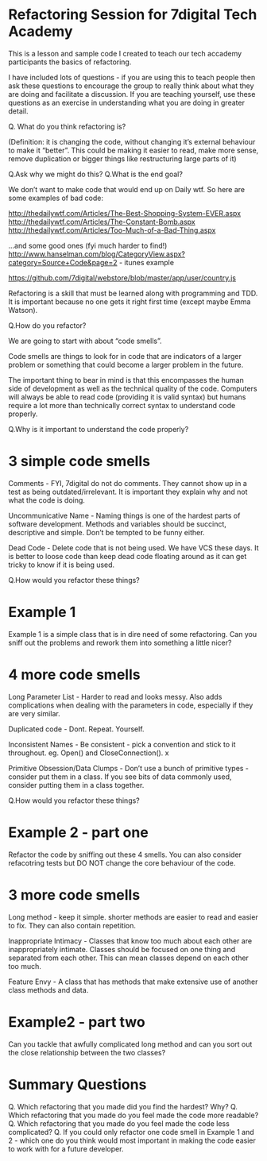 Refactoring Session for 7digital Tech Academy 
=============================================

This is a lesson and sample code I created to teach our tech accademy participants the basics of refactoring.

I have included lots of questions - if you are using this to teach people then ask these questions to encourage the group to really think about what they are doing and facilitate a discussion. If you are teaching yourself, use these questions as an exercise in understanding what you are doing in greater detail.


Q. What do you think refactoring is? 

(Definition: it is changing the code, without changing it’s external behaviour to make it “better”. This could be making it easier to read, make more sense, remove duplication or bigger things like restructuring large parts of it)

Q.Ask why we might do this? 
Q.What is the end goal?

We don’t want to make code that would end up on Daily wtf. So here are some examples of bad code:

http://thedailywtf.com/Articles/The-Best-Shopping-System-EVER.aspx
http://thedailywtf.com/Articles/The-Constant-Bomb.aspx
http://thedailywtf.com/Articles/Too-Much-of-a-Bad-Thing.aspx

...and some good ones (fyi much harder to find!)
http://www.hanselman.com/blog/CategoryView.aspx?category=Source+Code&page=2 - itunes example

https://github.com/7digital/webstore/blob/master/app/user/country.js 

Refactoring is a skill that must be learned along with programming and TDD. It is important because no one gets it right first time (except maybe Emma Watson).

Q.How do you refactor?

We are going to start with about “code smells”.

Code smells are things to look for in code that are indicators of a larger problem or something that could become a larger problem in the future. 

The important thing to bear in mind is that this encompasses the human side of development as well as the technical quality of the code. Computers will always be able to read code (providing it is valid syntax) but humans require a lot more than technically correct syntax to understand code properly.

Q.Why is it important to understand the code properly?

3 simple code smells
====================

Comments - FYI, 7digital do not do comments. They cannot show up in a test as being outdated/irrelevant. It is important they explain why and not what the code is doing.

Uncommunicative Name - Naming things is one of the hardest parts of software development. Methods and variables should be succinct, descriptive and simple. Don’t be tempted to be funny either. 

Dead Code - Delete code that is not being used. We have VCS these days. It is better to loose code than keep dead code floating around as it can get tricky to know if it is being used. 

Q.How would you refactor these things?

Example 1
=========

Example 1 is a simple class that is in dire need of some refactoring. Can you sniff out the problems and rework them into something a little nicer?


4 more code smells
==================


Long Parameter List - Harder to read and looks messy. Also adds complications when dealing with the parameters in code, especially if they are very similar.

Duplicated code - Dont. Repeat. Yourself. 

Inconsistent Names - Be consistent - pick a convention and stick to it throughout. eg. Open() and CloseConnection().   x

Primitive Obsession/Data Clumps - Don’t use a bunch of primitive types - consider put them in a class. If you see bits of data commonly used, consider putting them in a class together.

Q.How would you refactor these things?


Example 2 - part one
====================

Refactor the code by sniffing out these 4 smells. You can also consider refacotring tests but DO NOT change the core behaviour of the code.


3 more code smells
==================

Long method - keep it simple. shorter methods are easier to read and easier to fix. They can also contain repetition.

Inappropriate Intimacy - Classes that know too much about each other are inappropriately intimate. Classes should be focused on one thing and separated from each other.  This can mean classes depend on each other too much. 

Feature Envy - A class that has methods that make extensive use of another class methods and data. 

Example2 - part two 
===================

Can you tackle that awfully complicated long method and can you sort out the close relationship between the two classes? 

Summary Questions
=================

Q. Which refactoring that you made did you find the hardest? Why?
Q. Which refactoring that you made do you feel made the code more readable?
Q. Which refactoring that you made do you feel made the code less complicated?
Q. If you could only refactor one code smell in Example 1 and 2 - which one do you think would most important in making the code easier to work with for a future developer. 



















